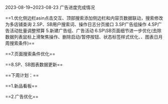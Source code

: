 2023-08-19~2023-08-23 广告进度完成情况

==1.优化侧边栏asin点击交互、顶部搜索添加侧边栏和内容页数据联动，搜索修改为多店铺查询
2.SP、SB用户搜索词、操作日志分页接口
3.SP广告组操作
4.SP广告活动批量调整预算
5.新建广告组、广告活动
6.SP\SB页面细节进一步优化(去除数据列表鼠标上滑聚焦操作、删除启动/暂停按钮、状态标签样式优化、、图表日月周搜索条件)==

==7.页面搜索条件优化==

==8.SP、SB图表数据更新==

==下周计划：==

==1.新品看板==

==2.广告优化==